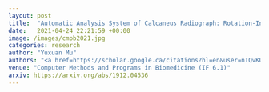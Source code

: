 ```yaml
---
layout: post
title:  "Automatic Analysis System of Calcaneus Radiograph: Rotation-Invariant Landmark Detection for Calcaneal Angle Measurement, Fracture Identification and Fracture Region Segmentation"
date:   2021-04-24 22:21:59 +00:00
image: /images/cmpb2021.jpg
categories: research
author: "Yuxuan Mu"
authors: "<a href=https://scholar.google.ca/citations?hl=en&user=nTQvKUAAAAAJ>Jia Guo</a>, <strong>Yuxuan Mu</strong>, <a href=https://scholar.google.com.hk/citations?user=Fdpr6YAAAAAJ&hl=en>Hui‐qi Li</a>, Junxian Chen, Wei Wang, Huanxin Yan, Hailin Xu"
venue: "Computer Methods and Programs in Biomedicine (IF 6.1)"
arxiv: https://arxiv.org/abs/1912.04536
---
```

